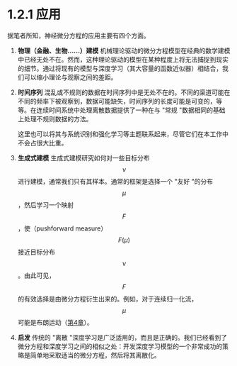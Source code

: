 # 1.2.1 应用

据笔者所知，神经微分方程的应用主要有四个方面。

1. **物理（金融、生物......）建模**  机械理论驱动的微分方程模型在经典的数学建模中已经无处不在。然而，这种理论驱动的模型在某种程度上将无法捕捉到现实的细节。通过将现有的模型与深度学习（其大容量的函数近似器）相结合，我们可以缩小理论与观察之间的差距。
2.  **时间序列**  混乱或不规则的数据在时间序列中是无处不在的。不同的渠道可能在不同的频率下被观察到，数据可能缺失，时间序列的长度可能是可变的，等等。在连续时间系统中处理离散数据提供了一种在与 "常规 "数据相同的基础上处理不规则数据的方法。

    这里也可以将其与系统识别和强化学习等主题联系起来，尽管它们在本工作中不会占很大比重。
3. **生成式建模**  生成式建模研究如何对一些目标分布$$\nu$$进行建模，通常我们只有其样本。通常的框架是选择一个 "友好 "的分布$$\mu$$，然后学习一个映射$$F$$，使（pushforward measure）$$F(\mu)$$接近目标分布$$\nu$$。由此可见，$$F$$的有效选择是由微分方程衍生出来的。例如，对于连续归一化流，$$\mu$$可能是布朗运动（[第4章](../../4.-shen-jing-sui-ji-wei-fen-fang-cheng.md)）。
4. **启发**  传统的 "离散 "深度学习是广泛适用的，而且是正确的。我们已经看到了微分方程和深度学习之间的相似之处：开发深度学习模型的一个非常成功的策略是简单地采取适当的微分方程，然后将其离散化。
